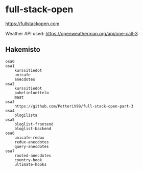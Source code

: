 # full-stack-open
https://fullstackopen.com

Weather API used: https://openweathermap.org/api/one-call-3

## Hakemisto

    osa0
    osa1
        kurssitiedot
        unicafe
        anecdotes
    osa2
        kurssitiedot
        puhelinluettelo
        maat
    osa3
        https://github.com/PetteriV99/full-stack-open-part-3
    osa4
        blogilista
    osa5
        bloglist-frontend
        bloglist-backend
    osa6
        unicafe-redux
        redux-anecdotes
        query-anecdotes
    osa7
        routed-anecdotes
        country-hook
        ultimate-hooks

